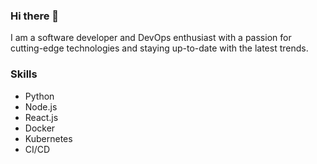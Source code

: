 ### Hi there 👋

I am a software developer and DevOps enthusiast with a passion for cutting-edge technologies and staying up-to-date with the latest trends.

### Skills
* Python
* Node.js
* React.js
* Docker
* Kubernetes
* CI/CD
<!--
**umjoshua/umjoshua** is a ✨ _special_ ✨ repository because its `README.md` (this file) appears on your GitHub profile.

Here are some ideas to get you started:

- 🔭 I’m currently working on ...
- 🌱 I’m currently learning ...
- 👯 I’m looking to collaborate on ...
- 🤔 I’m looking for help with ...
- 💬 Ask me about ...
- 📫 How to reach me: ...
- 😄 Pronouns: ...
- ⚡ Fun fact: ...
-->

